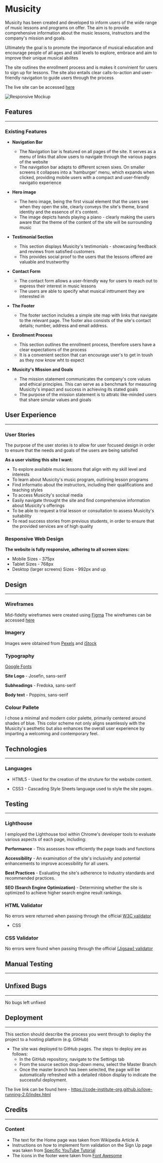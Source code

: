 # Musicity

Musicity has been created and developed to inform users of the wide range of music lessons and programs on offer. The aim is to provide comprehensive information about the music lessons, instructors and the company's mission and goals.

Ultimately the goal is to promote the importance of musical education and encourage people of all ages and skill levels to explore, embrace and aim to improve their unique musical abilites

The site outlines the enrollment process and is makes it convinient for users to sign up for lessons. The site also entails clear calls-to-action and user-friendly navigation to guide users through the process

The live site can be accessed [here](https://lola-idowu.github.io/Musicity/)

![Responsive Mockup](https://github.com/lola-idowu/Musicity/tree/main/assets/images/amiresponsive.jpg)



## Features
---

### Existing Features

- **Navigation Bar**

  - The Navigation bar is featured on all pages of the site. It serves as a menu of links that allow users to navigate through the various pages of the website
  - The navigation bar adapts to different screen sixes. On smaller screens it collapses into a 'hamburger' menu, which expands when clicked, providing mobile users with a compact and user-friendly navigatio experience

- **Hero image**

  - The hero image, being the first visual element that the users see when they open the site, clearly conveys the site's theme, brand identity and the essence of it's content.
  - The image depicts hands playing a piano - clearly making the users aware that the theme of the content of the site will be surrounding music


- **Testimonial Section**

  - This section displays Musicity's testimonials - showcasing feedback and reviews from satisfied customers
  - This provides social proof to the users that the lessons offered are valuable and trustworthy


- **Contact Form**

  - The contact form allows a user-friendly way for users to reach out to express their interest in music lessons
  - The users are able to specify what musical inttrument they are interested in


- **The Footer**

  - The footer section includes a simple site map with links that navigate to the relevant page. The footer also consists of the site's contact details; number, address and email address.
  


- **Enrollment Process**

  - This section outlines the enrollment process, therefore users have a clear expectations of the process
  - It is a convenient section that can encourage user's to get in toush as they now know wht to expect


- **Musicity's Mission and Goals**

  - The mission statement communicates the company's core values and ethical principles. This can serve as a benchmark for measuring Musicity's impact and success in achieving its stated goals
  - The purpose of the mission statement is to attratc like-minded users that share simular values and gioals


## User Experience
----
### User Stories 
The purpose of the user stories is to allow for user focused design in order to ensure that the needs and goals of the users are being satisifed

**As a user visiting this site I want:**

- To explore available music lessons that align with my skill level and interests
- To learn about Musicity's music program, outlining lesson programs
- Find informatio about the instructors, including their qualifications and teaching styles
- To access Musicity's socisal media
- Easily navigate throught the site and find comprehensive information about Musicity's offerings
- To be able to request a trial lesson or consultation to assess Musicity's suitability
- To read success stories from previous students, in order to ensure that the provided services are of high quality

### Responsive Web Design
**The website is fully responsive, adhering to all screen sizes:**

- Mobile Sizes - 375px
- Tablet Sizes - 768px
- Desktop (larger screens) Sizes - 992px and up



  
## Design
----

### Wireframes
Mid-fidelty wireframes were created using [Figma](https://www.figma.com/)
The wireframes can be accessed [here](https://www.figma.com/file/wcPfEothtQly5j77u4nCQC/Project-1?type=design&node-id=0%3A1&mode=design&t=95CwBUDHNlTlA9SG-1)


### Imagery
Images were obtained from [Pexels](<https://www.pexels.com/>) and [iStock](https://www.istockphoto.com/)


### Typography
[Google Fonts](https://fonts.google.com/?preview.text=Musicity&preview.text_type=custom)

**Site Logo** - Josefin, sans-serif

**Subheadings** - Fredoka, sans-serif

**Body text** - Poppins, sans-serif


### Colour Pallete
I chose a minimal and modern color palette, primarily centered around shades of blue. This color scheme not only aligns seamlessly with the Musicity's aesthetic but also enhances the overall user experience by imparting a welcoming and contemporary feel.

## Technologies
---

### Languages 

- HTML5 - Used for the creation of the struture for the website content.

- CSS3 - Cascading Style Sheets language used to style the site pages.



## Testing
----

### Lighthouse
I employed the Lighthouse tool within Chrome's developer tools to evaluate various aspects of each page, including:

**Performance** - This assesses how efficiently the page loads and functions

**Accessibility** - An examination of the site's inclusivity and potential enhancements to improve accessibility for all users.

**Best Practices** - Evaluating the site's adherence to industry standards and recommended practices.

**SEO (Search Engine Optimization)** - Determining whether the site is optimized to achieve higher search engine result rankings.

### HTML Validator
  No errors were returned when passing through the official [W3C validator](https://validator.w3.org/nu/?doc=https%3A%2F%2Fcode-institute-org.github.io%2Flove-running-2.0%2Findex.html)
- CSS

### CSS Validator
No errors were found when passing through the official [(Jigsaw) validator](https://jigsaw.w3.org/css-validator/validator?uri=https%3A%2F%2Fvalidator.w3.org%2Fnu%2F%3Fdoc%3Dhttps%253A%252F%252Fcode-institute-org.github.io%252Flove-running-2.0%252Findex.html&profile=css3svg&usermedium=all&warning=1&vextwarning=&lang=en#css)


## Manual Testing
---





## Unfixed Bugs
---

No bugs left unfixed

## Deployment
---

This section should describe the process you went through to deploy the project to a hosting platform (e.g. GitHub)

- The site was deployed to GitHub pages. The steps to deploy are as follows:
  - In the GitHub repository, navigate to the Settings tab
  - From the source section drop-down menu, select the Master Branch
  - Once the master branch has been selected, the page will be automatically refreshed with a detailed ribbon display to indicate the successful deployment.

The live link can be found here - <https://code-institute-org.github.io/love-running-2.0/index.html>

## Credits
---

### Content

- The text for the Home page was taken from Wikipedia Article A
- Instructions on how to implement form validation on the Sign Up page was taken from [Specific YouTube Tutorial](https://www.youtube.com/)
- The icons in the footer were taken from [Font Awesome](https://fontawesome.com/)
